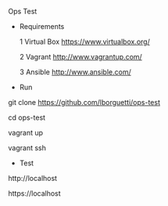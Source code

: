  Ops Test

* Requirements

	1 Virtual Box https://www.virtualbox.org/

	2 Vagrant http://www.vagrantup.com/

	3 Ansible http://www.ansible.com/

* Run

 git clone https://github.com/lborguetti/ops-test

 cd ops-test

 vagrant up 

 vagrant ssh

* Test

 http://localhost

 https://localhost

